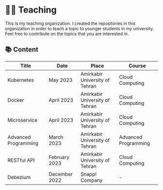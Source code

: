 # :teacher: Teaching

This is my teaching organization. I created the repositories in this organization
in order to teach a topic to younger students in my university.
Feel free to contribute on the topics that you are interested in.

## :books: Content

| Title | Date | Place | Course |
| ----- | ---- |-------|--------|
| Kubernetes | May 2023 | Amirkabir University of Tehran | Cloud Computing |
| Docker | April 2023 | Amirkabir University of Tehran | Cloud Computing |
| Microservice | April 2023 | Amirkabir University of Tehran | Cloud Computing |
| Advanced Programming | March 2023 | Amirkabir University of Tehran | Advanced Programming |
| RESTful API | February 2023 | Amirkabir University of Tehran | Cloud Computing |
| Debezium | December 2022 | Snapp! Company | - |
